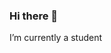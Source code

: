 ### Hi there 👋


I’m currently a student

<div>
  <a href="https://www.youtube.com/channel/UCPJ4HiVW10cn1-baQIFw81g" target="_blank"><img scr="https://img.shields.io/badge/YouTube-FF0000?style=for-the-badge&logo=youtube&logoColor=white" target="_blank"></a>
 
</div>

